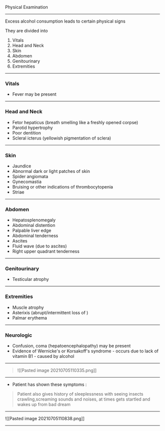 Physical Examination 
______________________

Excess alcohol consumption leads to certain physical signs

They are divided into
1. Vitals
2. Head and Neck
3. Skin
4. Abdomen
5. Genitourinary
6. Extremities

-------------------------------

### Vitals
- Fever may be present

-----------------------------------------------	
### Head and Neck	

- Fetor hepaticus (breath smelling like a freshly opened corpse)
- Parotid hypertrophy
- Poor dentition
- Scleral icterus (yellowish pigmentation of sclera)

__________________________________________
### Skin

- Jaundice
- Abnormal dark or light patches of skin
- Spider angiomata
- Gynecomastia
- Bruising or other indications of thrombocytopenia
- Striae
----------------------------------------------
### Abdomen

- Hepatosplenomegaly
- Abdominal distention
- Palpable liver edge
- Abdominal tenderness
- Ascites
- Fluid wave (due to ascites)
- Right upper quadrant tenderness

--------------------------------------------
### Genitourinary
- Testicular atrophy
-----------------------------------------------
### Extremities
- Muscle atrophy
- Asterixis (abrupt/intermittent loss of )
- Palmar erythema
-----------------------------------------------
### Neurologic
- Confusion, coma (hepatoencephalopathy) may be present
- Evidence of Wernicke's or Korsakoff's syndrome - occurs due to lack of vitamin B1 - caused by alcohol

-----------------------------------------------

>![[Pasted image 20210705110335.png]]
	
-----------------------------------------------

- Patient has shown these symptoms	:
> Patient also gives history of sleeplessness with seeing insects crawling,screaming sounds and noises, at times gets startled and wakes up from bad dream

-----------------------------------------------

![[Pasted image 20210705110838.png]]

------------------------------------------------